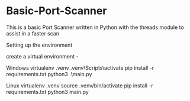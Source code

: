# Basic-Port-Scanner
This is a basic Port Scanner written in Python with the threads module to assist in a faster scan

Setting up the environment 

create a virtual environment -

Windows 
virtualenv .venv
.venv\Scripts\activate
pip install -r requirements.txt
python3 .\main.py

Linux
virtualenv .venv
source .venv/bin/activate
pip install -r requirements.txt
python3 main.py
